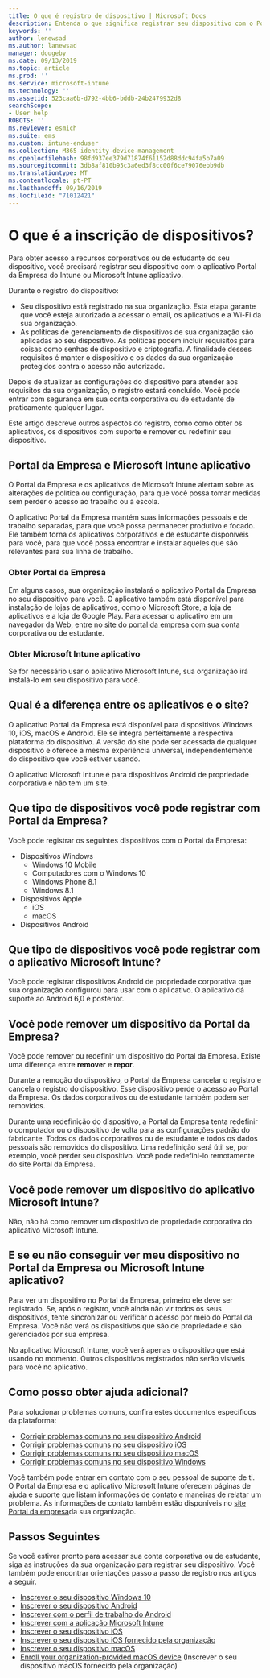 ```yaml
---
title: O que é registro de dispositivo | Microsoft Docs
description: Entenda o que significa registrar seu dispositivo com o Portal da Empresa e Microsoft Intune aplicativo.
keywords: ''
author: lenewsad
ms.author: lanewsad
manager: dougeby
ms.date: 09/13/2019
ms.topic: article
ms.prod: ''
ms.service: microsoft-intune
ms.technology: ''
ms.assetid: 523caa6b-d792-4bb6-bddb-24b2479932d8
searchScope:
- User help
ROBOTS: ''
ms.reviewer: esmich
ms.suite: ems
ms.custom: intune-enduser
ms.collection: M365-identity-device-management
ms.openlocfilehash: 98fd937ee379d71874f61152d88ddc94fa5b7a09
ms.sourcegitcommit: 3db8af810b95c3a6ed3f8cc00f6ce79076ebb9db
ms.translationtype: MT
ms.contentlocale: pt-PT
ms.lasthandoff: 09/16/2019
ms.locfileid: "71012421"
---
```

# <a name="what-is-device-enrollment"></a>O que é a inscrição de dispositivos?
Para obter acesso a recursos corporativos ou de estudante do seu dispositivo, você precisará registrar seu dispositivo com o aplicativo Portal da Empresa do Intune ou Microsoft Intune aplicativo. 

Durante o registro do dispositivo:

* Seu dispositivo está registrado na sua organização. Esta etapa garante que você esteja autorizado a acessar o email, os aplicativos e a Wi-Fi da sua organização. 
* As políticas de gerenciamento de dispositivos de sua organização são aplicadas ao seu dispositivo. As políticas podem incluir requisitos para coisas como senhas de dispositivo e criptografia. A finalidade desses requisitos é manter o dispositivo e os dados da sua organização protegidos contra o acesso não autorizado.

Depois de atualizar as configurações do dispositivo para atender aos requisitos da sua organização, o registro estará concluído. Você pode entrar com segurança em sua conta corporativa ou de estudante de praticamente qualquer lugar.  

Este artigo descreve outros aspectos do registro, como como obter os aplicativos, os dispositivos com suporte e remover ou redefinir seu dispositivo.  

## <a name="company-portal-and-microsoft-intune-app"></a>Portal da Empresa e Microsoft Intune aplicativo

O Portal da Empresa e os aplicativos de Microsoft Intune alertam sobre as alterações de política ou configuração, para que você possa tomar medidas sem perder o acesso ao trabalho ou à escola. 

O aplicativo Portal da Empresa mantém suas informações pessoais e de trabalho separadas, para que você possa permanecer produtivo e focado. Ele também torna os aplicativos corporativos e de estudante disponíveis para você, para que você possa encontrar e instalar aqueles que são relevantes para sua linha de trabalho.  

### <a name="get-company-portal"></a>Obter Portal da Empresa

Em alguns casos, sua organização instalará o aplicativo Portal da Empresa no seu dispositivo para você. O aplicativo também está disponível para instalação de lojas de aplicativos, como o Microsoft Store, a loja de aplicativos e a loja de Google Play. Para acessar o aplicativo em um navegador da Web, entre no [site do portal da empresa](https://go.microsoft.com/fwlink/?linkid=2010980) com sua conta corporativa ou de estudante.  

### <a name="get-microsoft-intune-app"></a>Obter Microsoft Intune aplicativo

Se for necessário usar o aplicativo Microsoft Intune, sua organização irá instalá-lo em seu dispositivo para você.  

## <a name="whats-the-difference-between-the-apps-and-the-website"></a>Qual é a diferença entre os aplicativos e o site?
O aplicativo Portal da Empresa está disponível para dispositivos Windows 10, iOS, macOS e Android. Ele se integra perfeitamente à respectiva plataforma do dispositivo. A versão do site pode ser acessada de qualquer dispositivo e oferece a mesma experiência universal, independentemente do dispositivo que você estiver usando. 

O aplicativo Microsoft Intune é para dispositivos Android de propriedade corporativa e não tem um site.  

## <a name="what-kind-of-devices-can-you-enroll-with-company-portal"></a>Que tipo de dispositivos você pode registrar com Portal da Empresa?
Você pode registrar os seguintes dispositivos com o Portal da Empresa:  

- Dispositivos Windows
  - Windows 10 Mobile
  - Computadores com o Windows 10
  - Windows Phone 8.1
  - Windows 8.1
- Dispositivos Apple
    - iOS
    - macOS
- Dispositivos Android


## <a name="what-kind-of-devices-can-you-enroll-with-the-microsoft-intune-app"></a>Que tipo de dispositivos você pode registrar com o aplicativo Microsoft Intune?  
Você pode registrar dispositivos Android de propriedade corporativa que sua organização configurou para usar com o aplicativo. O aplicativo dá suporte ao Android 6,0 e posterior. 

## <a name="can-you-remove-a-device-from-the-company-portal"></a>Você pode remover um dispositivo da Portal da Empresa?
Você pode remover ou redefinir um dispositivo do Portal da Empresa. Existe uma diferença entre **remover** e **repor**.

Durante a remoção do dispositivo, o Portal da Empresa cancelar o registro e cancela o registro do dispositivo. Esse dispositivo perde o acesso ao Portal da Empresa. Os dados corporativos ou de estudante também podem ser removidos. 

Durante uma redefinição do dispositivo, a Portal da Empresa tenta redefinir o computador ou o dispositivo de volta para as configurações padrão do fabricante. Todos os dados corporativos ou de estudante e todos os dados pessoais são removidos do dispositivo. Uma redefinição será útil se, por exemplo, você perder seu dispositivo. Você pode redefini-lo remotamente do site Portal da Empresa.  

## <a name="can-you-remove-a-device-from-the-microsoft-intune-app"></a>Você pode remover um dispositivo do aplicativo Microsoft Intune?
Não, não há como remover um dispositivo de propriedade corporativa do aplicativo Microsoft Intune.  

## <a name="what-if-i-cant-see-my-device-in-the-company-portal-or-microsoft-intune-app"></a>E se eu não conseguir ver meu dispositivo no Portal da Empresa ou Microsoft Intune aplicativo?
Para ver um dispositivo no Portal da Empresa, primeiro ele deve ser registrado. Se, após o registro, você ainda não vir todos os seus dispositivos, tente sincronizar ou verificar o acesso por meio do Portal da Empresa. Você não verá os dispositivos que são de propriedade e são gerenciados por sua empresa.

No aplicativo Microsoft Intune, você verá apenas o dispositivo que está usando no momento. Outros dispositivos registrados não serão visíveis para você no aplicativo.  

## <a name="where-else-can-i-go-for-help"></a>Como posso obter ajuda adicional?  
Para solucionar problemas comuns, confira estes documentos específicos da plataforma:  

- [Corrigir problemas comuns no seu dispositivo Android](check-compliance-on-your-device-android.md)  
- [Corrigir problemas comuns no seu dispositivo iOS](troubleshoot-your-device-ios.md)
- [Corrigir problemas comuns no seu dispositivo macOS](troubleshoot-your-device-macos.md)
- [Corrigir problemas comuns no seu dispositivo Windows](troubleshoot-your-device-windows.md)

Você também pode entrar em contato com o seu pessoal de suporte de ti. O Portal da Empresa e o aplicativo Microsoft Intune oferecem páginas de ajuda e suporte que listam informações de contato e maneiras de relatar um problema. As informações de contato também estão disponíveis no [site Portal da empresa](https://go.microsoft.com/fwlink/?linkid=2010980)da sua organização.  

## <a name="next-steps"></a>Passos Seguintes  

Se você estiver pronto para acessar sua conta corporativa ou de estudante, siga as instruções da sua organização para registrar seu dispositivo. Você também pode encontrar orientações passo a passo de registro nos artigos a seguir.

* [Inscrever o seu dispositivo Windows 10](enroll-windows-10-device.md)
* [Inscrever o seu dispositivo Android](enroll-device-android-company-portal.md)
* [Inscrever com o perfil de trabalho do Android](enroll-device-android-work-profile.md)
* [Inscrever com a aplicação Microsoft Intune](enroll-device-android-microsoft-intune-app.md)
* [Inscrever o seu dispositivo iOS](enroll-your-device-in-intune-ios.md)
* [Inscrever o seu dispositivo iOS fornecido pela organização](enroll-your-device-dep-ios.md)
* [Inscrever o seu dispositivo macOS](enroll-your-device-in-intune-macos-cp.md)
* [Enroll your organization-provided macOS device](enroll-company-device-macos.md) (Inscrever o seu dispositivo macOS fornecido pela organização)


